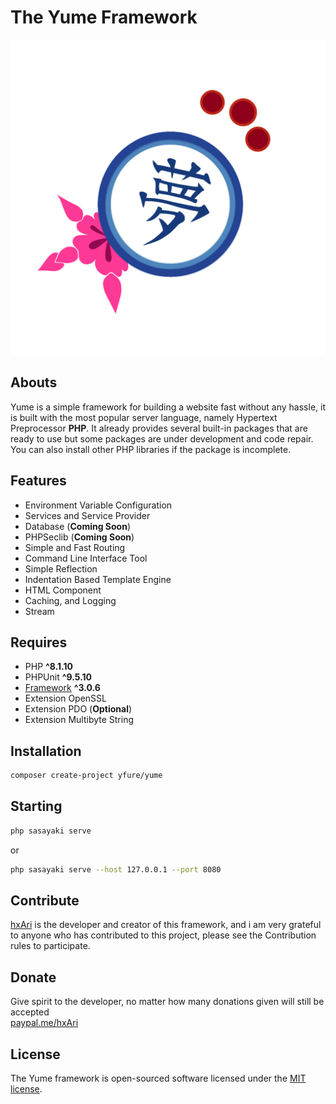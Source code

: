 # The Yume Framework

![Yume · Logo](https://raw.githubusercontent.com/hxAri/hxAri/main/assets/images/1653507383%3B6bi9u6QnWb.png)

## Abouts
Yume is a simple framework for building a website fast without any hassle, it is built with the most popular server language, namely Hypertext Preprocessor **PHP**.
It already provides several built-in packages that are ready to use but some packages are under development and code repair. You can also install other PHP libraries if the package is incomplete.

## Features
* Environment Variable Configuration
* Services and Service Provider
* Database (**Coming Soon**)
* PHPSeclib (**Coming Soon**)
* Simple and Fast Routing
* Command Line Interface Tool
* Simple Reflection
* Indentation Based Template Engine
* HTML Component
* Caching, and Logging
* Stream

## Requires
* PHP **^8.1.10**
* PHPUnit **^9.5.10**
* [Framework](https://github.com/yfure/framework) **^3.0.6**
* Extension OpenSSL
* Extension PDO (**Optional**)
* Extension Multibyte String

## Installation
```sh
composer create-project yfure/yume
```

## Starting
```sh
php sasayaki serve
```
or
```sh
php sasayaki serve --host 127.0.0.1 --port 8080
```

## Contribute
[hxAri](https://github.com/hxAri) is the developer and creator of this framework, and i am very grateful to anyone who has contributed to this project, please see the Contribution rules to participate.

## Donate
Give spirit to the developer, no matter how many donations given will still be accepted<br/>
[paypal.me/hxAri](https://paypal.me/hxAri)

## License
The Yume framework is open-sourced software licensed under the [MIT license](https://opensource.org/licenses/MIT).
